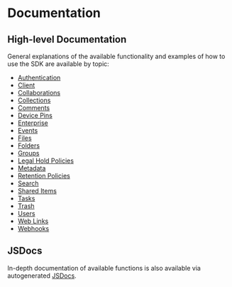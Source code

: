 # Documentation

## High-level Documentation

General explanations of the available functionality and examples of how to use
the SDK are available by topic:

- [Authentication](authentication.md)
- [Client](client.md)
- [Collaborations](collaborations.md)
- [Collections](collections.md)
- [Comments](comments.md)
- [Device Pins](device-pins.md)
- [Enterprise](enterprise.md)
- [Events](events.md)
- [Files](files.md)
- [Folders](folders.md)
- [Groups](groups.md)
- [Legal Hold Policies](legal-hold-policies.md)
- [Metadata](metadata.md)
- [Retention Policies](retention-policies.md)
- [Search](search.md)
- [Shared Items](shared-items.md)
- [Tasks](tasks.md)
- [Trash](trash.md)
- [Users](users.md)
- [Web Links](web-links.md)
- [Webhooks](webhooks.md)

## JSDocs

In-depth documentation of available functions is also available via autogenerated
[JSDocs](https://rawgit.com/box/box-node-sdk/master/docs/jsdoc/index.html).
